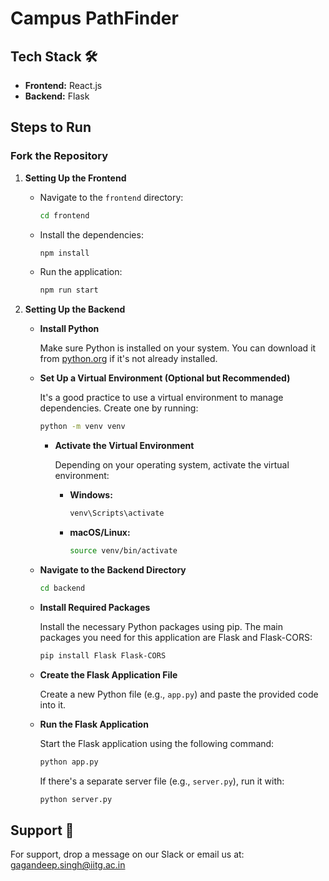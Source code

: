 # Campus PathFinder

## Tech Stack 🛠️

- **Frontend:** React.js
- **Backend:** Flask

## Steps to Run

### Fork the Repository

1. **Setting Up the Frontend**

   - Navigate to the `frontend` directory:
     ```bash
     cd frontend
     ```

   - Install the dependencies:
     ```bash
     npm install
     ```

   - Run the application:
     ```bash
     npm run start
     ```

2. **Setting Up the Backend**

   - **Install Python**

     Make sure Python is installed on your system. You can download it from [python.org](https://www.python.org/) if it's not already installed.

   - **Set Up a Virtual Environment (Optional but Recommended)**

     It's a good practice to use a virtual environment to manage dependencies. Create one by running:
     ```bash
     python -m venv venv
     ```

     - **Activate the Virtual Environment**

       Depending on your operating system, activate the virtual environment:

       - **Windows:**
         ```bash
         venv\Scripts\activate
         ```

       - **macOS/Linux:**
         ```bash
         source venv/bin/activate
         ```

   - **Navigate to the Backend Directory**

     ```bash
     cd backend
     ```

   - **Install Required Packages**

     Install the necessary Python packages using pip. The main packages you need for this application are Flask and Flask-CORS:
     ```bash
     pip install Flask Flask-CORS
     ```

   - **Create the Flask Application File**

     Create a new Python file (e.g., `app.py`) and paste the provided code into it.

   - **Run the Flask Application**

     Start the Flask application using the following command:
     ```bash
     python app.py
     ```

     If there's a separate server file (e.g., `server.py`), run it with:
     ```bash
     python server.py
     ```

## Support 💬

For support, drop a message on our Slack or email us at: [gagandeep.singh@iitg.ac.in](mailto:gagandeep.singh@iitg.ac.in)
